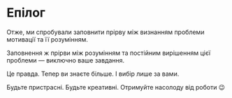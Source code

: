 # Епілог

Отже, ми&nbsp;спробували заповнити прірву між визнанням проблеми мотивації та&nbsp;її&nbsp;розумінням.

Заповнення&nbsp;ж прірви між розумінням та&nbsp;постійним вирішенням цієї проблеми&nbsp;&mdash; виключно ваше завдання.

Це&nbsp;правда. Тепер ви&nbsp;знаєте більше. І&nbsp;вибір лише за&nbsp;вами.

Будьте пристрасні. Будьте креативні. Отримуйте насолоду від роботи 😉
